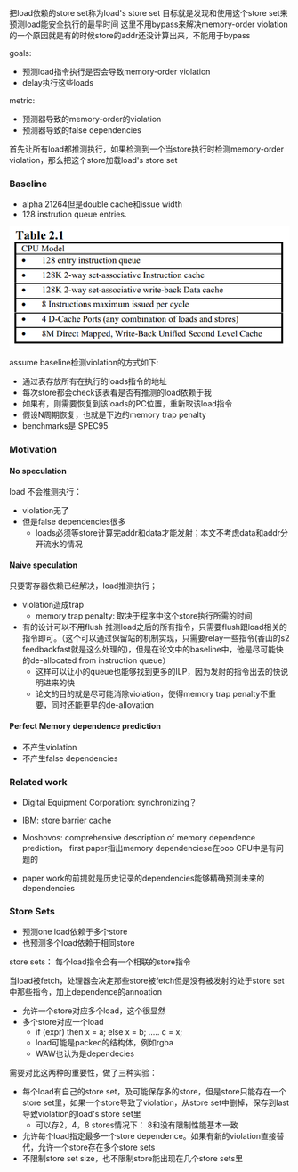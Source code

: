 
把load依赖的store set称为load's store set
目标就是发现和使用这个store set来预测load能安全执行的最早时间
这里不用bypass来解决memory-order violation的一个原因就是有的时候store的addr还没计算出来，不能用于bypass

goals:

* 预测load指令执行是否会导致memory-order violation
* delay执行这些loads

metric:

* 预测器导致的memory-order的violation
* 预测器导致的false dependencies

首先让所有load都推测执行，如果检测到一个当store执行时检测memory-order violation，那么把这个store加载load's store set

### Baseline

* alpha 21264但是double cache和issue width
* 128 instrution queue entries.

![](../assets/mem_dep_pre1.png)

assume baseline检测violation的方式如下:

* 通过表存放所有在执行的loads指令的地址
* 每次store都会check该表看是否有推测的load依赖于我
* 如果有，则需要恢复到该loads的PC位置，重新取该load指令
* 假设N周期恢复，也就是下边的memory trap penalty
* benchmarks是 SPEC95

### Motivation

#### No speculation

load 不会推测执行：

* violation无了
* 但是false dependencies很多
    - loads必须等store计算完addr和data才能发射；本文不考虑data和addr分开流水的情况

#### Naive speculation

只要寄存器依赖已经解决，load推测执行；

* violation造成trap
    - memory trap penalty: 取决于程序中这个store执行所需的时间
* 有的设计可以不用flush 推测load之后的所有指令，只需要flush跟load相关的指令即可。（这个可以通过保留站的机制实现，只需要relay一些指令(香山的s2 feedbackfast就是这么处理的)，但是在论文中的baseline中，他是尽可能快的de-allocated from instruction queue）
    - 这样可以让小的queue也能够找到更多的ILP，因为发射的指令出去的快说明进来的快
    - 论文的目的就是尽可能消除violation，使得memory trap penalty不重要，同时还能更早的de-allovation
    
#### Perfect Memory dependence prediction

* 不产生violation
* 不产生false dependencies

### Related work

* Digital Equipment Corporation: synchronizing？
* IBM: store barrier cache
* Moshovos: comprehensive description of memory dependence prediction， first paper指出memory dependenciese在ooo CPU中是有问题的

* paper work的前提就是历史记录的dependencies能够精确预测未来的dependencies

### Store Sets

* 预测one load依赖于多个store
* 也预测多个load依赖于相同store

store sets： 每个load指令会有一个相联的store指令

当load被fetch，处理器会决定那些store被fetch但是没有被发射的处于store set中那些指令，加上dependence的annoation

* 允许一个store对应多个load，这个很显然
* 多个store对应一个load
    - if (expr) then x = a; else x = b; ..... c = x;
    - load可能是packed的结构体，例如rgba
    - WAW也认为是dependecies

需要对比这两种的重要性，做了三种实验：

* 每个load有自己的store set，及可能保存多的store，但是store只能存在一个store set里，如果一个store导致了violation，从store set中删掉，保存到last导致violation的load's store set里
    - 可以存2，4，8 stores情况下： 8和没有限制性能基本一致
* 允许每个load指定最多一个store dependence。如果有新的violation直接替代，允许一个store存在多个store sets
* 不限制store set size，也不限制store能出现在几个store sets里

